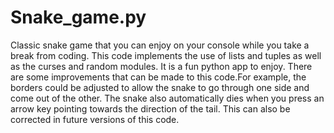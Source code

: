# Snake_game.py
Classic snake game that you can enjoy on your  console while you take a break from coding.
This code implements the use of lists and tuples as well as the curses and random modules. It is a fun python app to enjoy.
There are some improvements that can be made to this code.For example, the borders could be adjusted to allow the snake to go through one side and come out of the other. 
The snake also automatically dies when you press an arrow key pointing towards the direction of the tail. This can also be corrected in future versions of this code.
